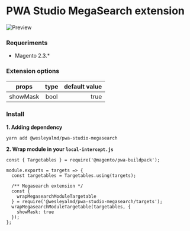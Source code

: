 # PWA Studio MegaSearch extension

![Preview](https://github.com/wesleyalmd/pwa-studio-newsletter/raw/master/docs/preview1.png 'Preview Megamenu')

### Requeriments

- Magento 2.3.*

### Extension options

| props        | type | default value |
| ------------ | :--: | ------------: |
| showMask     | bool |          true |

### Install

**1. Adding dependency**

```
yarn add @wesleyalmd/pwa-studio-megasearch
```

**2. Wrap module in your `local-intercept.js`**

```
const { Targetables } = require('@magento/pwa-buildpack');

module.exports = targets => {
  const targetables = Targetables.using(targets);

  /** Megasearch extension */
  const {
    wrapMegasearchModuleTargetable
  } = require('@wesleyalmd/pwa-studio-megasearch/targets');
  wrapMegasearchModuleTargetable(targetables, {
    showMask: true
  });
};

```
